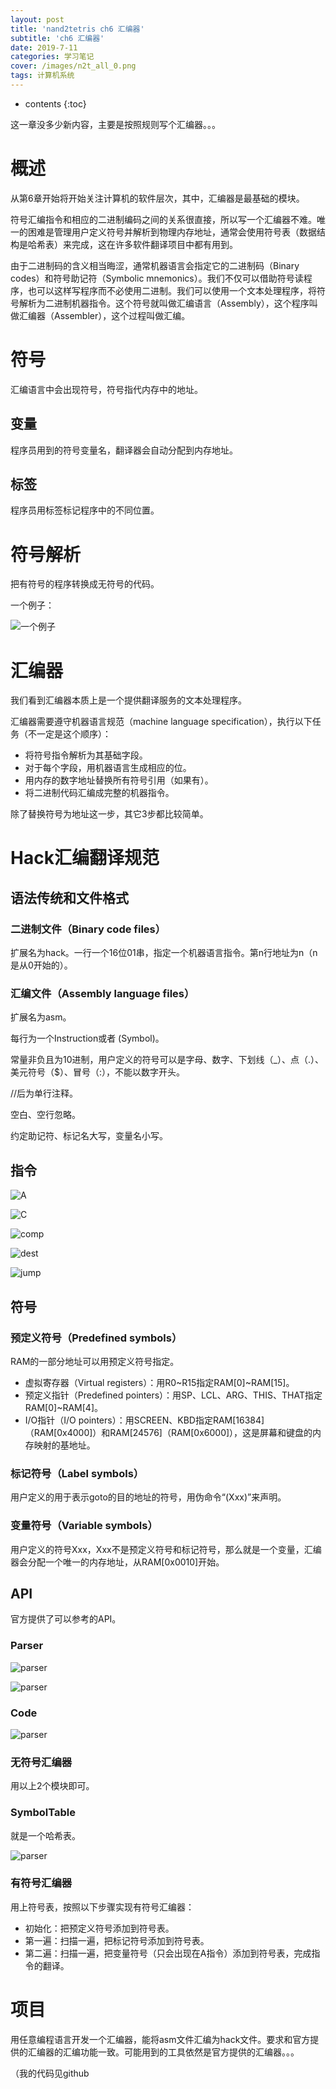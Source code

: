 ```yaml
---
layout: post
title: 'nand2tetris ch6 汇编器'
subtitle: 'ch6 汇编器'
date: 2019-7-11
categories: 学习笔记
cover: /images/n2t_all_0.png
tags: 计算机系统
---
```


* contents
{:toc}

这一章没多少新内容，主要是按照规则写个汇编器。。。

# 概述

从第6章开始将开始关注计算机的软件层次，其中，汇编器是最基础的模块。

符号汇编指令和相应的二进制编码之间的关系很直接，所以写一个汇编器不难。唯一的困难是管理用户定义符号并解析到物理内存地址，通常会使用符号表（数据结构是哈希表）来完成，这在许多软件翻译项目中都有用到。

由于二进制码的含义相当晦涩，通常机器语言会指定它的二进制码（Binary codes）和符号助记符（Symbolic mnemonics）。我们不仅可以借助符号读程序，也可以这样写程序而不必使用二进制。我们可以使用一个文本处理程序，将符号解析为二进制机器指令。这个符号就叫做汇编语言（Assembly），这个程序叫做汇编器（Assembler），这个过程叫做汇编。

# 符号

汇编语言中会出现符号，符号指代内存中的地址。

## 变量

程序员用到的符号变量名，翻译器会自动分配到内存地址。

## 标签

程序员用标签标记程序中的不同位置。

# 符号解析

把有符号的程序转换成无符号的代码。

一个例子：

![一个例子](/images/n2t_6_0.png)

# 汇编器

我们看到汇编器本质上是一个提供翻译服务的文本处理程序。 

汇编器需要遵守机器语言规范（machine language specification），执行以下任务（不一定是这个顺序）：
- 将符号指令解析为其基础字段。
- 对于每个字段，用机器语言生成相应的位。
- 用内存的数字地址替换所有符号引用（如果有）。
- 将二进制代码汇编成完整的机器指令。

除了替换符号为地址这一步，其它3步都比较简单。

# Hack汇编翻译规范

## 语法传统和文件格式

### 二进制文件（Binary code files）

扩展名为hack。一行一个16位01串，指定一个机器语言指令。第n行地址为n（n是从0开始的）。

### 汇编文件（Assembly language files）

扩展名为asm。

每行为一个Instruction或者 (Symbol)。

常量非负且为10进制，用户定义的符号可以是字母、数字、下划线（_）、点（.）、美元符号（$）、冒号（:），不能以数字开头。

//后为单行注释。

空白、空行忽略。

约定助记符、标记名大写，变量名小写。

## 指令

![A](/images/n2t_4_4.png)

![C](/images/n2t_4_5.png)

![comp](/images/n2t_4_6.png)

![dest](/images/n2t_4_7.png)

![jump](/images/n2t_4_8.png)

## 符号

### 预定义符号（Predefined symbols）

RAM的一部分地址可以用预定义符号指定。
- 虚拟寄存器（Virtual registers）：用R0~R15指定RAM[0]~RAM[15]。
- 预定义指针（Predefined pointers）：用SP、LCL、ARG、THIS、THAT指定RAM[0]~RAM[4]。
- I/O指针（I/O pointers）：用SCREEN、KBD指定RAM[16384]（RAM[0x4000]）和RAM[24576]（RAM[0x6000]），这是屏幕和键盘的内存映射的基地址。

### 标记符号（Label symbols）

用户定义的用于表示goto的目的地址的符号，用伪命令“(Xxx)”来声明。

### 变量符号（Variable symbols）

用户定义的符号Xxx，Xxx不是预定义符号和标记符号，那么就是一个变量，汇编器会分配一个唯一的内存地址，从RAM[0x0010]开始。

## API

官方提供了可以参考的API。

### Parser

![parser](/images/n2t_6_1.png)

![parser](/images/n2t_6_2.png)

### Code

![parser](/images/n2t_6_3.png)

### 无符号汇编器

用以上2个模块即可。

### SymbolTable

就是一个哈希表。

![parser](/images/n2t_6_4.png)

### 有符号汇编器

用上符号表，按照以下步骤实现有符号汇编器：
- 初始化：把预定义符号添加到符号表。
- 第一遍：扫描一遍，把标记符号添加到符号表。
- 第二遍：扫描一遍，把变量符号（只会出现在A指令）添加到符号表，完成指令的翻译。

# 项目

用任意编程语言开发一个汇编器，能将asm文件汇编为hack文件。要求和官方提供的汇编器的汇编功能一致。可能用到的工具依然是官方提供的汇编器。。。

（我的代码见github